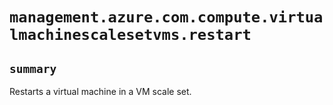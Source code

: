 # `management.azure.com.compute.virtualmachinescalesetvms.restart`

## `summary`
Restarts a virtual machine in a VM scale set.


